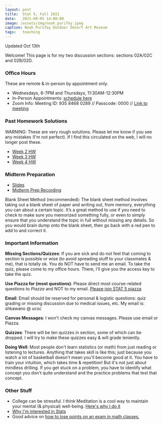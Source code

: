 ```yaml
---
layout: post
title:  Stat 5, Fall 2021
date:   2021-09-05 14:00:00
image: /assets/img/noah_purifoy.jpeg
caption: Noah Purifoy Outdoor Desert Art Museum
tags:   teaching
---
```


Updated Oct 13th

Welcome!
This page is for my two discussion sections: sections 02A/02C and 02B/02D.

### Office Hours
These are remote & in-person by appointment only.
   - Wednesdays, 6-7PM and Thursdays, 11:30AM-12:30PM
   - In-Person Appointments: [schedule here](https://calendly.com/shokawano5/office-hours)
   - Zoom Info: Meeting ID: 935 8468 0289 // Passcode: 0000 // [Link to meeting](https://ucsc.zoom.us/j/93584680289?pwd=eEg0b2F6aTVBTnBKOGoxNWN0WXphQT09)

### Past Homework Solutions

WARNING: These are very rough solutions.  Please let me know if you see any mistakes (I'm not perfect).
If I find this circulated on the web, I will no longer post these.

* [Week 2 HW](https://drive.google.com/file/d/1gmaZyILPSrM7Ol1Z5lL6VF9nqqSDvBQi/view?usp=sharing)
* [Week 3 HW](https://drive.google.com/file/d/1GuwFL9amdxOBQNha870K0G2GpfWiL_b_/view?usp=sharing)
* [Week 4 HW](https://drive.google.com/file/d/1Xgfuc0dz98QYgMMUtOWU-aYSV0bofsFM/view?usp=sharing)

### Midterm Preparation

* [Slides](https://drive.google.com/file/d/14v96SJN0P4zKn17EBTdhfDnxjobVelth/view?usp=sharing)
* [Midterm Prep Recording](https://drive.google.com/file/d/15wjLlv05mkFh7J-o3cZH9Dw5xlnx2kux/view?usp=sharing)

Blank Sheet Method (recommended): The blank sheet method involves taking out a blank sheet of paper and writing out, from memory, everything you can about a certain topic. It’s a great method to use if you need to check to make sure you memorized something fully, or even to simply ensure that you understand the topic in full without missing any details. So you would brain dump onto the blank sheet, then go back with a red pen to add to and correct it.

### Important Information

**Missing Sections/Quizzes**: If you are sick and do not feel that coming to section is possible or wise (to avoid spreading stuff to your classmates & me), that is totally ok.  You do NOT have to send me an email.  To take the quiz, please come to my office hours. There, I'll give you the access key to take the quiz.

**Use Piazza for (most questions)**: Please direct most course-related questions to *Piazza* and NOT to my email.  [Please join STAT 5 piazza](https://piazza.com/uc_santa_cruz/fall2021/stat5/home)

**Email**:  Email should be reserved for personal & logistic questions: quiz grading or missing discussion due to medical issues, etc. My email is: shkawano @ ucsc

**Canvas Messages**: I won't check my canvas messages. Please use email or Piazza.

**Quizzes**:  There will be ten quizzes in section, some of which can be dropped. I will try to make these quizzes easy & will grade leniently.

**Doing Well**: Most people don't learn statistics (or math) from just reading or listening to lectures. Anything that takes skill is like this; just because you watch a lot of basketball doesn't mean you'll become good at it.  You have to train your intuition, which takes time & repetition! But it's not just about mindless drilling. If you get stuck on a problem, you have to identify what concept you don't quite understand and the practice problems that test that concept.  

### Other Stuff

* College can be stressful. I think Meditation is a cool way to maintain your mental (& physical) well-being. [Here's why I do it](https://sho-kawano.github.io/2021/09/27/why-meditate/)
* [Why I'm interested in Stats](https://sho-kawano.github.io/2021/09/08/why-stats/)
* Good advice on [how to lose points on an exam in math classes.](http://acritch.com/losemarks/)

